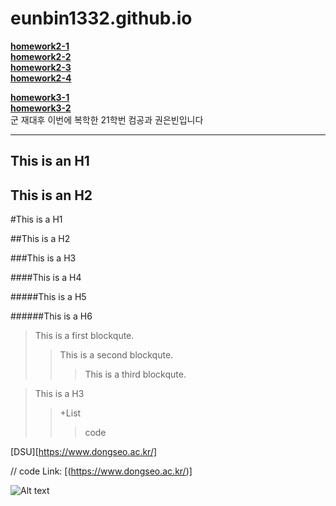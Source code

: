 # eunbin1332.github.io

[**homework2-1**](https://eunbin1332.github.io/homework2-1.html)<br>
[**homework2-2**](https://eunbin1332.github.io/homework2-2.html)<br>
[**homework2-3**](https://eunbin1332.github.io/homework2-3.html)<br>
[**homework2-4**](https://eunbin1332.github.io/homework2-4.html)<br>

[**homework3-1**](https://eunbin1332.github.io/homework3-1.html)<br>
[**homework3-2**](https://eunbin1332.github.io/homework3-2.html)<br>
군 재대후 이번에 복학한 21학번 컴공과 권은빈입니다
* * *
This is an H1
-----------------
This is an H2
-----------------
#This is a H1

##This is a H2

###This is a H3

####This is a H4

#####This is a H5

######This is a H6

> This is a first blockqute.
>	> This is a second blockqute.
>	>	> This is a third blockqute.

> This is a H3
> >+List
> > >code

[DSU][https://www.dongseo.ac.kr/]

[id]: URL "[DSU](https://www.dongseo.ac.kr/)"

// code
Link: [(https://www.dongseo.ac.kr/)]

[DSU]:[https://www.dongseo.ac.kr/]






![Alt text](https://encrypted-tbn0.gstatic.com/images?q=tbn:ANd9GcT-QT5Lj6ypLSPdDOIRN8ZA-_Rztzg0cweNhQ&s)





